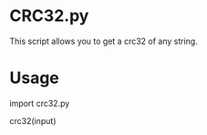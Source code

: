 CRC32.py
===

This script allows you to get a crc32 of any string.

Usage
===

import crc32.py

crc32(input)
